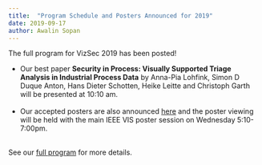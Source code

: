 ```yaml
---
title:  "Program Schedule and Posters Announced for 2019"
date: 2019-09-17
author: Awalin Sopan
---
```


<p>The full program for VizSec 2019 has been posted!</p>

<ul>

<li>Our best paper <strong>Security in Process: Visually Supported Triage Analysis in Industrial Process Data</strong> by Anna-Pia Lohfink, Simon D Duque Anton, Hans Dieter Schotten, Heike Leitte and Christoph Garth
will be presented at 10:10 am.<br/><br/></li>

<li>Our accepted posters are also announced <a href="/vizsec2019/#posters">here</a> and the poster viewing will be held with the main IEEE VIS poster session on Wednesday 5:10-7:00pm.<br/><br/></li>

</ul>

<p>See our <a href="/vizsec2019/">full program</a> for more details.</p>
